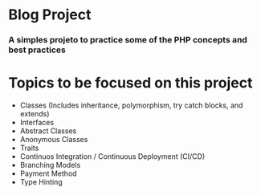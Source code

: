 # Blog Project

### A simples projeto to practice some of the PHP concepts and best practices

# Topics to be focused on this project

- Classes (Includes inheritance, polymorphism, try catch blocks, and extends)
- Interfaces
- Abstract Classes
- Anonymous Classes
- Traits
- Continuos Integration / Continuous Deployment (CI/CD)
- Branching Models
- Payment Method
- Type Hinting

